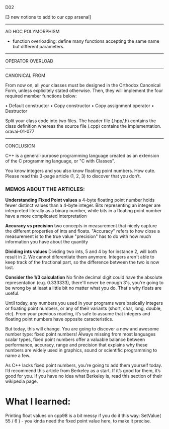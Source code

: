 
D02

[3 new notions to add to our cpp arsenal]

_________________________________________________________________________________________________________________

AD HOC POLYMORPHISM 

- function overloading: define many functions accepting the same name but different parameters.


_________________________________________________________________________________________________________________

OPERATOR OVERLOAD


_________________________________________________________________________________________________________________

CANONICAL FROM

From now on, all your classes must be designed in the Orthodox Canonical Form,
unless explicitely stated otherwise. Then, they will implement the four required member
functions below:

• Default constructor
• Copy constructor
• Copy assignment operator
• Destructor

Split your class code into two files. The header file (.hpp/.h) contains the class
definition whereas the source file (.cpp) contains the implementation.
oravai-01-077

_________________________________________________________________________________________________________________

CONCLUSION

C++ is a general-purpose programming language created as an extension of the C programming language, or "C with Classes".

You know integers and you also know floating point numbers. How cute.
Please read this 3-page article (1, 2, 3) to discover that you don’t.

### MEMOS ABOUT THE ARTICLES:

__Understanding Fixed Point values__ 
a 4-byte floating point number holds fewer distinct values than a 4-byte integer. 
Bits representing an integer are interpreted literally as a binary number,
while bits in a floating point number have a more complicated interpretation

__Accuracy vs precision__ 
two concepts in measurement that nicely capture the different properties of ints and floats.
"Accuracy" refers to how close a measurement is to the true value
"precision" has to do with how much information you have about the quantity

__Dividing ints values__
Dividing two ints, 5 and 4 by for instance 2, will both result in 2. We cannot diferentiate them anymore.
Integers aren't able to keep track of the fractional part, so the difference between the two is now lost.

__Consider the 1/3 calculation__
No finite decimal digit could have the absolute representation (e.g. 0.333333), there'll never be enough 3's,
you're going to be wrong by at least a little bit no matter what you do. That's why floats are useful.

Until today, any numbers you used in your programs were basically integers or floating
point numbers, or any of their variants (short, char, long, double, etc). From your previous
reading, it’s safe to assume that integers and floating point numbers have opposite caracteristics.

But today, this will change. You are going to discover a new and awesome number
type: fixed point numbers! Always missing from most languages scalar types, fixed point
numbers offer a valuable balance between performance, accuracy, range and precision that
explains why these numbers are widely used in graphics, sound or scientific programming
to name a few.

As C++ lacks fixed point numbers, you’re going to add them yourself today. 
I’d recommend this article from Berkeley as a start. If it’s good for them, it’s good for you. 
If you have no idea what Berkeley is, read this section of their wikipedia page.

# What I learned:

Printing float values on cpp98 is a bit messy if you do it this way: 
    SetValue( 55 / 6 ) - you kinda need the fixed point value here, to make it precise.